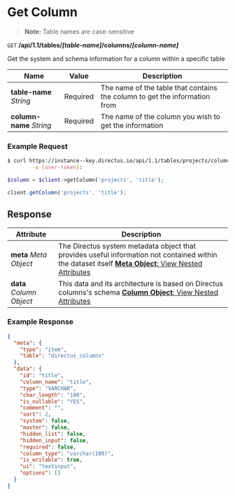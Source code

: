 # Get Column

> **Note:** Table names are case-sensitive

<span class="request">`GET` **/api/1.1/tables/_[table-name]_/columns/_[column-name]_**</span>

<span class="description">Get the system and schema information for a column within a specific table</span>

<span class="arguments">Name</span> | Value | Description
------------------ | ----- | -----------
**table-name** _String_             | <span class="required">Required</span>    | The name of the table that contains the column to get the information from
**column-name** _String_            | <span class="required">Required</span>    | The name of the column you wish to get the information

### Example Request

```bash
$ curl https://instance--key.directus.io/api/1.1/tables/projects/columns/title \
        -u [user-token]:
```

```php
$column = $client->getColumn('projects', 'title');
```

```javascript
client.getColumn('projects', 'title');
```

## Response

<span class="attributes">Attribute</span> | Description
-------|------------
**meta** _Meta Object_ | The Directus system metadata object that provides useful information not contained within the dataset itself [**Meta Object**: View Nested Attributes](/overview/objects-model.md#meta-object)
**data** _Column Object_ | <span class="custom">This data and its architecture is based on Directus columns's schema</span> [**Column Object**: View Nested Attributes](/overview/objects-model.md#column-object)

### Example Response

```json
{
  "meta": {
    "type": "item",
    "table": "directus_columns"
  },
  "data": {
    "id": "title",
    "column_name": "title",
    "type": "VARCHAR",
    "char_length": "100",
    "is_nullable": "YES",
    "comment": "",
    "sort": 2,
    "system": false,
    "master": false,
    "hidden_list": false,
    "hidden_input": false,
    "required": false,
    "column_type": "varchar(100)",
    "is_writable": true,
    "ui": "textinput",
    "options": []
  }
}
```
